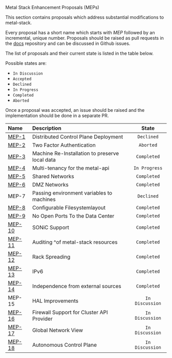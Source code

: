 Metal Stack Enhancement Proposals (MEPs)

This section contains proposals which address substantial modifications to metal-stack.

Every proposal has a short name which starts with _MEP_ followed by an incremental, unique number. Proposals should be raised as pull requests in the [docs](https://github.com/metal-stack/docs) repository and can be discussed in Github issues.

The list of proposals and their current state is listed in the table below.

Possible states are:

- `In Discussion`
- `Accepted`
- `Declined`
- `In Progress`
- `Completed`
- `Aborted`

Once a proposal was accepted, an issue should be raised and the implementation should be done in a separate PR.

| Name                      | Description                                    |      State      |
| :------------------------ | :--------------------------------------------- | :-------------: |
| [MEP-1](MEP1/README.md)   | Distributed Control Plane Deployment           |   `Declined`    |
| [MEP-2](MEP2/README.md)   | Two Factor Authentication                      |    `Aborted`    |
| [MEP-3](MEP3/README.md)   | Machine Re-Installation to preserve local data |   `Completed`   |
| [MEP-4](MEP4/README.md)   | Multi-tenancy for the metal-api                |  `In Progress`  |
| [MEP-5](MEP5/README.md)   | Shared Networks                                |   `Completed`   |
| [MEP-6](MEP6/README.md)   | DMZ Networks                                   |   `Completed`   |
| MEP-7                     | Passing environment variables to machines      |   `Declined`    |
| [MEP-8](MEP8/README.md)   | Configurable Filesystemlayout                  |   `Completed`   |
| [MEP-9](MEP9/README.md)   | No Open Ports To the Data Center               |   `Completed`   |
| [MEP-10](MEP10/README.md) | SONiC Support                                  |   `Completed`   |
| [MEP-11](MEP11/README.md) | Auditing ^of metal-stack resources             |   `Completed`   |
| [MEP-12](MEP12/README.md) | Rack Spreading                                 |   `Completed`   |
| [MEP-13](MEP13/README.md) | IPv6                                           |   `Completed`   |
| [MEP-14](MEP14/README.md) | Independence from external sources             |   `Completed`   |
| MEP-15                    | HAL Improvements                               | `In Discussion` |
| [MEP-16](MEP16/README.md) | Firewall Support for Cluster API Provider      | `In Discussion` |
| [MEP-17](MEP17/README.md) | Global Network View                            | `In Discussion` |
| [MEP-18](MEP18/README.md) | Autonomous Control Plane                       | `In Discussion` |
